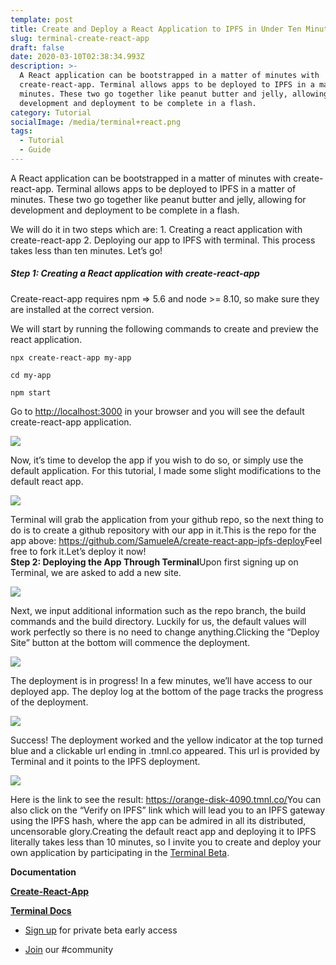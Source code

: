 ```yaml
---
template: post
title: Create and Deploy a React Application to IPFS in Under Ten Minutes
slug: terminal-create-react-app
draft: false
date: 2020-03-10T02:38:34.993Z
description: >-
  A React application can be bootstrapped in a matter of minutes with
  create-react-app. Terminal allows apps to be deployed to IPFS in a matter of
  minutes. These two go together like peanut butter and jelly, allowing for
  development and deployment to be complete in a flash.
category: Tutorial
socialImage: /media/terminal+react.png
tags:
  - Tutorial
  - Guide
---
```

A React application can be bootstrapped in a matter of minutes with create-react-app. Terminal allows apps to be deployed to IPFS in a matter of minutes. These two go together like peanut butter and jelly, allowing for development and deployment to be complete in a flash.

We will do it in two steps which are: 1. Creating a react application with create-react-app 2. Deploying our app to IPFS with terminal. This process takes less than ten minutes. Let’s go!

##### Step 1: Creating a React application with create-react-app

Create-react-app requires npm => 5.6 and node >= 8.10, so make sure they are installed at the correct version.

We will start by running the following commands to create and preview the react application.

`npx create-react-app my-app`

`cd my-app`

`npm start`

Go to <http://localhost:3000> in your browser and you will see the default create-react-app application.

![](/media/terminal+react.png)

Now, it’s time to develop the app if you wish to do so, or simply use the default application. For this tutorial, I made some slight modifications to the default react app.

![](/media/2createreactapp.png)

Terminal will grab the application from your github repo, so the next thing to do is to create a github repository with our app in it.This is the repo for the app above: <https://github.com/SamueleA/create-react-app-ipfs-deploy>Feel free to fork it.Let’s deploy it now!**\
Step 2: Deploying the App Through Terminal**Upon first signing up on Terminal, we are asked to add a new site.

![](/media/3-add-site.png)

Next, we input additional information such as the repo branch, the build commands and the build directory. Luckily for us, the default values will work perfectly so there is no need to change anything.Clicking the “Deploy Site” button at the bottom will commence the deployment.

![](/media/4reactapp.png)

The deployment is in progress! In a few minutes, we’ll have access to our deployed app. The deploy log at the bottom of the page tracks the progress of the deployment.

![](/media/5reactapp.png)

Success! The deployment worked and the yellow indicator at the top turned blue and a clickable url ending in .tmnl.co appeared. This url is provided by Terminal and it points to the IPFS deployment.

![](/media/6-og-success.png)

Here is the link to see the result: <https://orange-disk-4090.tmnl.co/>You can also click on the “Verify on IPFS” link which will lead you to an IPFS gateway using the IPFS hash, where the app can be admired in all its distributed, uncensorable glory.Creating the default react app and deploying it to IPFS literally takes less than 10 minutes, so I invite you to create and deploy your own application by participating in the [Terminal Beta](https://terminalbeta.typeform.com/to/kionHH).

**Documentation** 

**[Create-React-App](https://reactjs.org/docs/create-a-new-react-app.html)**

**[Terminal Docs](https://docs.terminal.co/)**

* [Sign up](https://terminalbeta.typeform.com/to/kionHH) for private beta early access

* [Join](https://join.slack.com/t/terminal-public/shared_invite/enQtOTM1MjQ3NTExMDU3LTNkYjU1ZGJhZGUyYjgwN2I3OThjY2U5OThlMGY2MGY0OGYxMDI1OWIwMTMwYzViZGY4ZGU0NDA0YmY4ZjVhOTg) our #community

